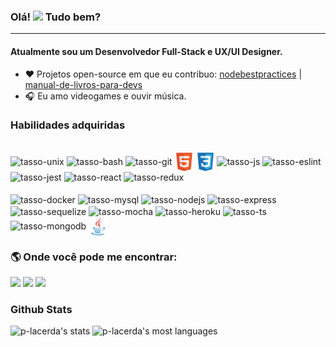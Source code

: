
### Olá! <img src="https://raw.githubusercontent.com/kaueMarques/kaueMarques/master/hi.gif" width="30px"> Tudo bem?</h3>
  
- - -
  
#### Atualmente sou um **Desenvolvedor Full-Stack** e UX/UI Designer.
- ❤️ Projetos open-source em que eu contribuo: [nodebestpractices](https://github.com/p-lacerda/nodebestpractices) | [manual-de-livros-para-devs](https://github.com/Emanuelit/Manual-de-Livros-para-Devs)
- 🎧 Eu amo videogames e ouvir música. 

### Habilidades adquiridas
<div style="display: inline_block">
  <div id="fronticons" style="display: inline_block"><br>
  <img align="center" alt="tasso-unix" height="30" src="https://cdn.jsdelivr.net/gh/devicons/devicon/icons/unix/unix-original.svg">
  <img align="center" alt="tasso-bash" height="30" src="https://cdn.jsdelivr.net/gh/devicons/devicon/icons/bash/bash-original.svg">
  <img align="center" alt="tasso-git" height="30" src="https://cdn.jsdelivr.net/gh/devicons/devicon/icons/git/git-original.svg">
  <img align="center" alt="tasso-html" height="30" src="https://raw.githubusercontent.com/devicons/devicon/master/icons/html5/html5-original.svg">
  <img align="center" alt="tasso-css" height="30" src="https://raw.githubusercontent.com/devicons/devicon/master/icons/css3/css3-original.svg">
  <img align="center" alt="tasso-js" height="30" src="https://cdn.jsdelivr.net/gh/devicons/devicon/icons/javascript/javascript-original.svg">
  <img align="center" alt="tasso-eslint" height="30" src="https://cdn.jsdelivr.net/gh/devicons/devicon/icons/eslint/eslint-original.svg">
  <img align="center" alt="tasso-jest" height="30" src="https://cdn.jsdelivr.net/gh/devicons/devicon/icons/jest/jest-plain.svg">
  <img align="center" alt="tasso-react" height="30" src="https://cdn.jsdelivr.net/gh/devicons/devicon/icons/react/react-original.svg">
  <img align="center" alt="tasso-redux" height="30" src="https://cdn.jsdelivr.net/gh/devicons/devicon/icons/redux/redux-original.svg">
</div>
<div id="backicons" style="display: inline_block"><br>
  <img align="center" alt="tasso-docker" height="30" src="https://cdn.jsdelivr.net/gh/devicons/devicon/icons/docker/docker-original.svg">
  <img align="center" alt="tasso-mysql" height="30" src="https://cdn.jsdelivr.net/gh/devicons/devicon/icons/mysql/mysql-original.svg">
  <img align="center" alt="tasso-nodejs" height="30" src="https://cdn.jsdelivr.net/gh/devicons/devicon/icons/nodejs/nodejs-original.svg">
  <img align="center" alt="tasso-express" height="30" src="https://cdn.jsdelivr.net/gh/devicons/devicon/icons/express/express-original.svg">
  <img align="center" alt="tasso-sequelize" height="30" src="https://cdn.jsdelivr.net/gh/devicons/devicon/icons/sequelize/sequelize-original.svg">
  <img align="center" alt="tasso-mocha" height="30" src="https://cdn.jsdelivr.net/gh/devicons/devicon/icons/mocha/mocha-plain.svg">
  <img align="center" alt="tasso-heroku" height="30" src="https://cdn.jsdelivr.net/gh/devicons/devicon/icons/heroku/heroku-original.svg">
  <img align="center" alt="tasso-ts" height="30" src="https://cdn.jsdelivr.net/gh/devicons/devicon/icons/typescript/typescript-original.svg">
  <img align="center" alt="tasso-mongodb" height="30" src="https://cdn.jsdelivr.net/gh/devicons/devicon/icons/mongodb/mongodb-original.svg">
  <img align="center" alt="tasso-java" height="30" src="https://raw.githubusercontent.com/devicons/devicon/master/icons/java/java-original.svg">
</div>

  
### 🌎 Onde você pode me encontrar:
<div>
  <a href = "mailto:paulooliveiralacerda@gmail.com"><img src="https://img.shields.io/badge/Gmail-D14836?style=for-the-badge&logo=gmail&logoColor=white"></a>
  <a href="https://www.linkedin.com/in/tassolacerda/" ><img src="https://img.shields.io/badge/LinkedIn-0077B5?style=for-the-badge&logo=linkedin&logoColor=white"></a>
  <a href="https://stackoverflow.com/users/16568893/paulo-de-tasso" ><img src="https://img.shields.io/badge/Stack_Overflow-FE7A16?style=for-the-badge&logo=stack-overflow&logoColor=white"></a>
</div>
  
  
<div align="left">
  <h3>Github Stats</h3>
<img width="400em" height="160em" src="https://github-readme-stats.vercel.app/api?username=p-lacerda&count_private=true&show_icons=true&include_all_commits=true&theme=github_dark" alt="p-lacerda's stats"/>
  <img width="400em" height="160em" src="https://github-readme-stats.vercel.app/api/top-langs/?username=p-lacerda&hide=TeX&layout=compact&theme=github_dark" alt="p-lacerda's most languages"/>
</div>



